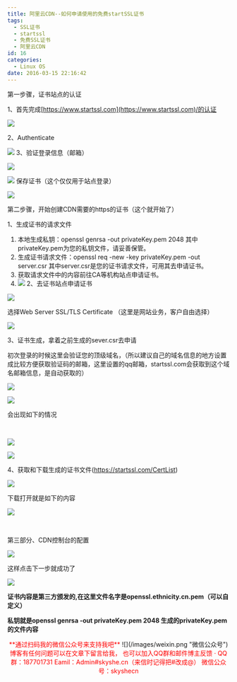 ```yaml
---
title: 阿里云CDN--如何申请使用的免费startSSL证书
tags:
  - SSL证书
  - startssl
  - 免费SSL证书
  - 阿里云CDN
id: 16
categories:
  - Linux OS
date: 2016-03-15 22:16:42
---
```


第一步骤，证书站点的认证

1、首先完成[https://www.startssl.com](https://www.startssl.com)/的认证

<!-- more -->

![](/images/1458023629-4643-TB1zER9LFXXXXXxXXXXXXXXXXXX.png)

2、Authenticate

![](/images/1458023629-6604-TB18OdxLFXXXXc6XVXXXXXXXXXX.png)
3、验证登录信息（邮箱）

![](/images/1458023629-1166-TB12MFWLFXXXXaDXpXXXXXXXXXX.png)

![](/images/1458023628-7626-TB1G2JrLFXXXXcgaXXXXXXXXXXX.png)
保存证书（这个仅仅用于站点登录）

![](/images/1458023628-5212-TB1TVxCLFXXXXacXVXXXXXXXXXX.png)

第二步骤，开始创建CDN需要的https的证书（这个就开始了）

1、生成证书的请求文件

1.  本地生成私钥：openssl genrsa -out privateKey.pem 2048 其中privateKey.pem为您的私钥文件，请妥善保管。
2.  生成证书请求文件：openssl req -new -key privateKey.pem -out server.csr 其中server.csr是您的证书请求文件，可用其去申请证书。
3.  获取请求文件中的内容前往CA等机构站点申请证书。
4.  ![](/images/h1458023628-6487-TB199tULFXXXXaTXpXXXXXXXXXX.png)
2、去证书站点申请证书

![](/images/1458023629-1009-TB1pthsLFXXXXa8aXXXXXXXXXXX.png)

选择Web Server SSL/TLS Certificate （这里是网站业务，客户自由选择）

![](/images/1458023631-5559-TB18QXILFXXXXcCXFXXXXXXXXXX.png)

3、证书生成，拿着之前生成的sever.csr去申请

初次登录的时候这里会验证您的顶级域名，（所以建议自己的域名信息的地方设置成比较方便获取验证码的邮箱，这里设置的qq邮箱，startssl.com会获取到这个域名邮箱信息，是自动获取的）

![](/images/1458023632-2198-TB1PCR4LFXXXXbPXXXXXXXXXXXX.png)

![](/images/1458023633-5087-TB1vd0VLFXXXXa4XpXXXXXXXXXX.png)

会出现如下的情况

&nbsp;

![](/images/1458023634-2824-TB1-iF-LFXXXXXlXXXXXXXXXXXX.png)

![](/images/1458023634-2511-TB1Rdp7LFXXXXaFXXXXXXXXXXXX.png)

4、获取和下载生成的证书文件(https://startssl.com/CertList)

![](/images/1458023635-9900-TB1Nq0YLFXXXXahXpXXXXXXXXXX.png)

下载打开就是如下的内容

![](/images/1458023638-3466-TB1jY0ULFXXXXa8XpXXXXXXXXXX.png)

&nbsp;

第三部分、CDN控制台的配置

![](/images/1458023638-4615-TB1GC0DLFXXXXaiXVXXXXXXXXXX.png)

这样点击下一步就成功了

![](/images/1458023638-7257-TB1H2F2LFXXXXcrXXXXXXXXXXXX.png)

**证书内容是第三方颁发的,在这里文件名字是openssl.ethnicity.cn.pem（可以自定义）**

**私钥就是openssl genrsa -out privateKey.pem 2048 生成的privateKey.pem的文件内容**
<div id="xunlei_com_thunder_helper_plugin_d462f475-c18e-46be-bd10-327458d045bd"></div>
<div id="xunlei_com_thunder_helper_plugin_d462f475-c18e-46be-bd10-327458d045bd"></div>


<div style="text-align: center">
<span style="color: #ff0000;">**通过扫码我的微信公众号来支持我吧**</span>
![](/images/weixin.png "微信公众号")
<span style="color: #ff0000;">博客有任何问题可以在文章下留言给我，
也可以加入QQ群和邮件博主反馈  ·
QQ群：187701731
Eamil：Admin#skyshe.cn（来信时记得把#改成@）
微信公众号：skyshecn</span>